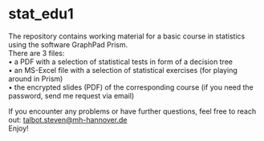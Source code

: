 # stat_edu1  
The repository contains working material for a basic course in statistics using the software GraphPad Prism.  
There are 3 files:  
•	a PDF with a selection of statistical tests in form of a decision tree  
•	an MS-Excel file with a selection of statistical exercises (for playing around in Prism)  
•	the encrypted slides (PDF) of the corresponding course (if you need the password, send me request via email)  

If you encounter any problems or have further questions, feel free to reach out: talbot.steven@mh-hannover.de  
Enjoy!  
